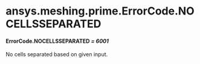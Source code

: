 <a id="ansys-meshing-prime-errorcode-nocellsseparated"></a>

# ansys.meshing.prime.ErrorCode.NOCELLSSEPARATED

<a id="ansys.meshing.prime.ErrorCode.NOCELLSSEPARATED"></a>

#### ErrorCode.NOCELLSSEPARATED *= 6001*

No cells separated based on given input.

<!-- !! processed by numpydoc !! -->
